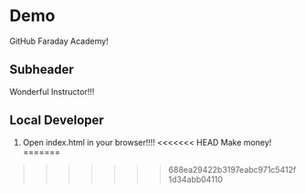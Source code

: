 # Demo

GitHub Faraday Academy!

## Subheader

Wonderful Instructor!!!

## Local Developer

1. Open index.html in your browser!!!!
<<<<<<< HEAD
Make money!
=======

>>>>>>> 688ea29422b3197eabc971c5412f1d34abb04110
